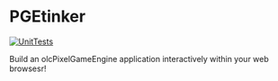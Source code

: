 # PGEtinker
[![UnitTests](https://github.com/Moros1138/PGEtinker/actions/workflows/unit-tests.yml/badge.svg)](https://github.com/Moros1138/PGEtinker/actions/workflows/unit-tests.yml)

Build an olcPixelGameEngine application interactively within your web browsesr!
